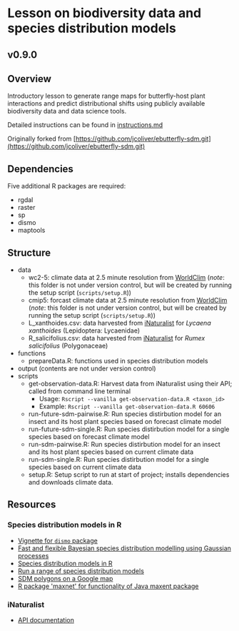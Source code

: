 # Lesson on biodiversity data and species distribution models
## v0.9.0

## Overview
Introductory lesson to generate range maps for butterfly-host plant interactions and predict distributional shifts using publicly available biodiversity data and data science tools.

Detailed instructions can be found in [instructions.md](instructions.md)

Originally forked from [https://github.com/jcoliver/ebutterfly-sdm.git](https://github.com/jcoliver/ebutterfly-sdm.git)

## Dependencies
Five additional R packages are required:

+ rgdal
+ raster
+ sp
+ dismo
+ maptools

## Structure
+ data
  + wc2-5: climate data at 2.5 minute resolution from [WorldClim](http://www.worldclim.org) (_note_: this folder is not under version control, but will be created by running the setup script (`scripts/setup.R`))
  + cmip5: forcast climate data at 2.5 minute resolution from [WorldClim](http://www.worldclim.org) (_note_: this folder is not under version control, but will be created by running the setup script (`scripts/setup.R`))
  + L_xanthoides.csv: data harvested from [iNaturalist](http://www.inaturalist.org) for _Lycaena xanthoides_ (Lepidoptera: Lycaenidae)
  + R_salicifolius.csv: data harvested from [iNaturalist](http://www.inaturalist.org) for _Rumex salicifolius_ (Polygonaceae)
+ functions
  + prepareData.R: functions used in species distribution models
+ output (contents are not under version control)
+ scripts
  + get-observation-data.R: Harvest data from iNaturalist using their API; 
  called from command line terminal
    + Usage: `Rscript --vanilla get-observation-data.R <taxon_id>`
    + Example: `Rscript --vanilla get-observation-data.R 60606`
  + run-future-sdm-pairwise.R: Run species distirbution model for an insect and its host plant species based on forecast climate model
  + run-future-sdm-single.R: Run species distirbution model for a single species based on forecast climate model
  + run-sdm-pairwise.R: Run species distirbution model for an insect and its host plant species based on current climate data
  + run-sdm-single.R: Run species distirbution model for a single species based on current climate data
  + setup.R: Setup script to run at start of project; installs dependencies and downloads climate data.

## Resources
### Species distribution models in R
+ [Vignette for `dismo` package](https://cran.r-project.org/web/packages/dismo/vignettes/sdm.pdf)
+ [Fast and flexible Bayesian species distribution modelling using Gaussian processes](http://onlinelibrary.wiley.com/doi/10.1111/2041-210X.12523/pdf)
+ [Species distribution models in R](http://www.molecularecologist.com/2013/04/species-distribution-models-in-r/)
+ [Run a range of species distribution models](https://rdrr.io/cran/biomod2/man/BIOMOD_Modeling.html)
+ [SDM polygons on a Google map](https://rdrr.io/rforge/dismo/man/gmap.html)
+ [R package 'maxnet' for functionality of Java maxent package](https://cran.r-project.org/web/packages/maxnet/maxnet.pdf)

### iNaturalist
+ [API documentation](https://www.inaturalist.org/pages/api+reference)
